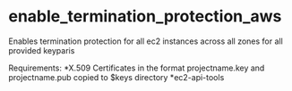 enable_termination_protection_aws
=================================

Enables termination protection for all ec2 instances across all zones for all provided keyparis

Requirements: 
  *X.509 Certificates in the format projectname.key and projectname.pub copied to $keys directory
  *ec2-api-tools
  
